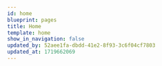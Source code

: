 ```yaml
---
id: home
blueprint: pages
title: Home
template: home
show_in_navigation: false
updated_by: 52aee1fa-dbdd-41e2-8f93-3c6f04cf7803
updated_at: 1719662069
---
```

